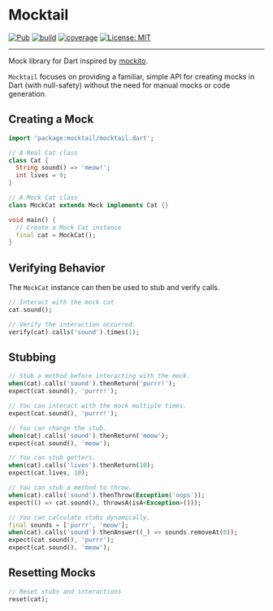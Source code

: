 # Mocktail

[![Pub](https://img.shields.io/pub/v/mocktail.svg)](https://pub.dev/packages/mocktail)
[![build](https://github.com/felangel/mocktail/workflows/build/badge.svg)](https://github.com/felangel/mocktail/actions)
[![coverage](https://github.com/felangel/mocktail/blob/master/coverage_badge.svg)](https://github.com/felangel/mocktail/actions)
[![License: MIT](https://img.shields.io/badge/license-MIT-purple.svg)](https://opensource.org/licenses/MIT)

---

Mock library for Dart inspired by [mockito](https://pub.dev/packages/mockito).

`Mocktail` focuses on providing a familiar, simple API for creating mocks in Dart (with null-safety) without the need for manual mocks or code generation.

## Creating a Mock

```dart
import 'package:mocktail/mocktail.dart';

// A Real Cat class
class Cat {
  String sound() => 'meow!';
  int lives = 9;
}

// A Mock Cat class
class MockCat extends Mock implements Cat {}

void main() {
  // Create a Mock Cat instance
  final cat = MockCat();
}
```

## Verifying Behavior

The `MockCat` instance can then be used to stub and verify calls.

```dart
// Interact with the mock cat
cat.sound();

// Verify the interaction occurred.
verify(cat).calls('sound').times(1);
```

## Stubbing

```dart
// Stub a method before interacting with the mock.
when(cat).calls('sound').thenReturn('purrr!');
expect(cat.sound(), 'purrr!');

// You can interact with the mock multiple times.
expect(cat.sound(), 'purrr!');

// You can change the stub.
when(cat).calls('sound').thenReturn('meow');
expect(cat.sound(), 'meow');

// You can stub getters.
when(cat).calls('lives').thenReturn(10);
expect(cat.lives, 10);

// You can stub a method to throw.
when(cat).calls('sound').thenThrow(Exception('oops'));
expect(() => cat.sound(), throwsA(isA<Exception>()));

// You can calculate stubs dynamically.
final sounds = ['purrr', 'meow'];
when(cat).calls('sound').thenAnswer((_) => sounds.removeAt(0));
expect(cat.sound(), 'purrr');
expect(cat.sound(), 'meow');
```

## Resetting Mocks

```dart
// Reset stubs and interactions
reset(cat);
```
